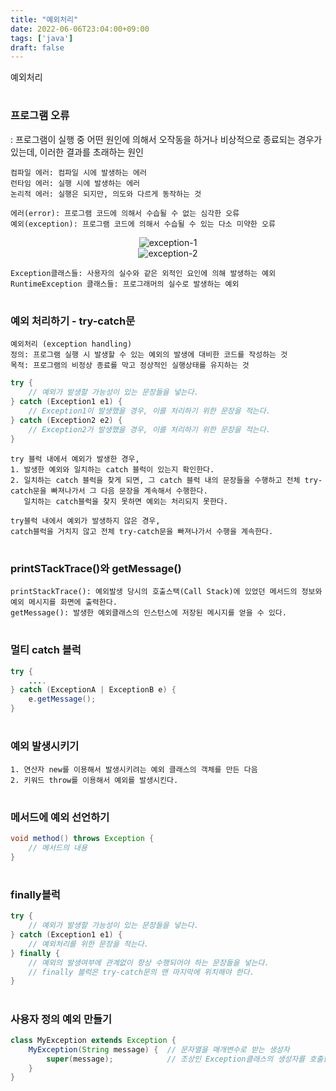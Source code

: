 ```yaml
---
title: "예외처리"
date: 2022-06-06T23:04:00+09:00
tags: ['java']
draft: false
---
```


예외처리
<!--more-->

#
### 프로그램 오류
: 프로그램이 실행 중 어떤 원인에 의해서 오작동을 하거나 비상적으로 종료되는 경우가 있는데, 이러한 결과를 초래하는 원인

```
컴파일 에러: 컴파일 시에 발생하는 에러
런타임 에러: 실행 시에 발생하는 에러
논리적 에러: 실행은 되지만, 의도와 다르게 동작하는 것
```

```
에러(error): 프로그램 코드에 의해서 수습될 수 없는 심각한 오류
예외(exception): 프로그램 코드에 의해서 수습될 수 있는 다소 미약한 오류 
```

<div style="text-align:center">
    <img src="/images/java/basic-7-1.png" alt="exception-1" />
</div>
<div style="text-align:center">
    <img src="/images/java/basic-7-2.png" alt="exception-2" />
</div>

```
Exception클래스들: 사용자의 실수와 같은 외적인 요인에 의해 발생하는 예외
RuntimeException 클래스들: 프로그래머의 실수로 발생하는 예외
```


#
### 예외 처리하기 - try-catch문
```
예외처리 (exception handling)
정의: 프로그램 실행 시 발생할 수 있는 예외의 발생에 대비한 코드를 작성하는 것
목적: 프로그램의 비정상 종료를 막고 정상적인 실행상태를 유지하는 것
```

```java
try {
    // 예외가 발생할 가능성이 있는 문장들을 넣는다.
} catch (Exception1 e1) {
    // Exception1이 발생했을 경우, 이를 처리하기 위한 문장을 적는다.
} catch (Exception2 e2) {
    // Exception2가 발생했을 경우, 이를 처리하기 위한 문장을 적는다.
}
```

```
try 블럭 내에서 예외가 발생한 경우,
1. 발생한 예외와 일치하는 catch 블럭이 있는지 확인한다.
2. 일치하는 catch 블럭을 찾게 되면, 그 catch 블럭 내의 문장들을 수행하고 전체 try-catch문을 빠져나가서 그 다음 문장을 계속해서 수행한다.
   일치하는 catch블럭을 찾지 못하면 예외는 처리되지 못한다.

try블럭 내에서 예외가 발생하지 않은 경우,
catch블럭을 거치지 않고 전체 try-catch문을 빠져나가서 수행을 계속한다.
```


#
### printSTackTrace()와 getMessage()
```
printStackTrace(): 예외발생 당시의 호출스택(Call Stack)에 있었던 메서드의 정보와 예외 메시지를 화면에 출력한다.
getMessage(): 발생한 예외클래스의 인스턴스에 저장된 메시지를 얻을 수 있다.
```


#
### 멀티 catch 블럭
```java
try {
    ....
} catch (ExceptionA | ExceptionB e) {
    e.getMessage();
}
```


#
### 예외 발생시키기
```
1. 연산자 new를 이용해서 발생시키려는 예외 클래스의 객체를 만든 다음
2. 키워드 throw를 이용해서 예외를 발생시킨다.
```


#
### 메서드에 예외 선언하기
```java
void method() throws Exception {
    // 메서드의 내용
}
```


#
### finally블럭
```java
try {
    // 예외가 발생할 가능성이 있는 문장들을 넣는다.
} catch (Exception1 e1) {
    // 예외처리를 위한 문장을 적는다.
} finally {
    // 예외의 발생여부에 관계없이 항상 수행되어야 하는 문장들을 넣는다.
    // finally 블럭은 try-catch문의 맨 마지막에 위치해야 한다.
}
```


#
### 사용자 정의 예외 만들기
```java
class MyException extends Exception {
    MyException(String message) {  // 문자열을 매개변수로 받는 생성자
        super(message);            // 조상인 Exception클래스의 생성자를 호출한다.
    }
}
```
